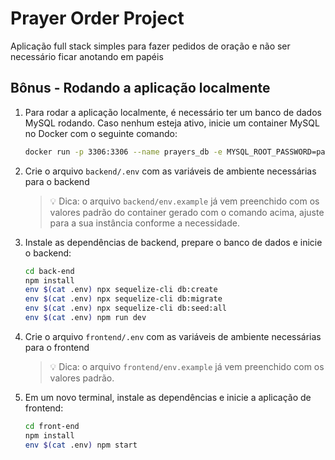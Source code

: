 # Prayer Order Project

Aplicação full stack simples para fazer pedidos de oração e não ser necessário ficar anotando em papéis

## Bônus - Rodando a aplicação localmente

1. Para rodar a aplicação localmente, é necessário ter um banco de dados MySQL rodando. Caso nenhum esteja ativo, inicie um container MySQL no Docker com o seguinte comando:

    ```sh
    docker run -p 3306:3306 --name prayers_db -e MYSQL_ROOT_PASSWORD=password -e MYSQL_DATABASE=prayers_db -d mysql:8.0.32 mysqld
    ```

2. Crie o arquivo `backend/.env` com as variáveis de ambiente necessárias para o backend

    > 💡 Dica: o arquivo `backend/env.example` já vem preenchido com os valores padrão do container gerado com o comando acima, ajuste para a sua instância conforme a necessidade.

3. Instale as dependências de backend, prepare o banco de dados e inicie o backend:

    ```sh
    cd back-end
    npm install
    env $(cat .env) npx sequelize-cli db:create
    env $(cat .env) npx sequelize-cli db:migrate
    env $(cat .env) npx sequelize-cli db:seed:all
    env $(cat .env) npm run dev
    ```

4. Crie o arquivo `frontend/.env` com as variáveis de ambiente necessárias para o frontend

    > 💡 Dica: o arquivo `frontend/env.example` já vem preenchido com os valores padrão.

5. Em um novo terminal, instale as dependências e inicie a aplicação de frontend:

    ```sh
    cd front-end
    npm install
    env $(cat .env) npm start
    ```